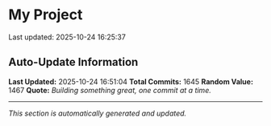 # My Project


Last updated: 2025-10-24 16:25:37




















































































































































































































































































































































































































































































































































































































































































































































































































































































































































































































































































































































































































































































































































































































































































































































































































































































































































































































































































































































































































































































































## Auto-Update Information

**Last Updated:** 2025-10-24 16:51:04
**Total Commits:** 1645
**Random Value:** 1467
**Quote:** _Building something great, one commit at a time._

---
_This section is automatically generated and updated._